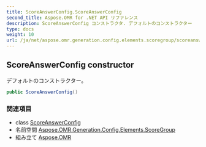 ```yaml
---
title: ScoreAnswerConfig.ScoreAnswerConfig
second_title: Aspose.OMR for .NET API リファレンス
description: ScoreAnswerConfig コンストラクタ. デフォルトのコンストラクター
type: docs
weight: 10
url: /ja/net/aspose.omr.generation.config.elements.scoregroup/scoreanswerconfig/scoreanswerconfig/
---
```

## ScoreAnswerConfig constructor

デフォルトのコンストラクター。

```csharp
public ScoreAnswerConfig()
```

### 関連項目

* class [ScoreAnswerConfig](../)
* 名前空間 [Aspose.OMR.Generation.Config.Elements.ScoreGroup](../../scoreanswerconfig/)
* 組み立て [Aspose.OMR](../../../)


